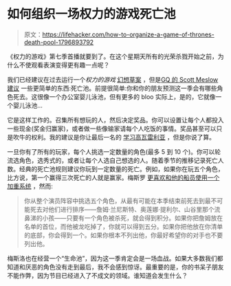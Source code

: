 # 如何组织一场权力的游戏死亡池

> 原文：<https://lifehacker.com/how-to-organize-a-game-of-thrones-death-pool-1796893792>

《权力的游戏》第七季首播就要到了。在这个星期天所有的光荣杀戮开始之前，为什么不使观看表演变得更有趣一点呢？



我们已经建议在过去运行一个*权力的游戏* [幻想草案](https://lifehacker.com/how-to-host-a-game-of-thrones-fantasy-league-draft-1772576573) ，但是[GQ 的 Scott Meslow 建议](http://www.gq.com/story/game-of-thrones-death-pool) 一些更简单的东西:死亡池。前提很简单:你和你的朋友预测这一季会有哪些角色死去。这很像一个办公室婴儿泳池，但有更多的 bloo 实际上，是的，它就像一个婴儿泳池...

它是这样工作的。召集所有想玩的人，然后决定奖品。你可以设置让每个人都投入一些现金(奖金归赢家)，或者做一些像输家请每个人吃饭的事情。奖品甚至可以只是吹牛的权利。我的建议是你让最后一名的 [学习高瓦雷利亚](https://www.duolingo.com/course/hv/en/Learn-High-Valyrian-Online) ，但是你说了算。

一旦你有了所有的玩家，每个人挑选一定数量的角色(最多 5 到 10 个)。你可以轮流选角色，选秀式的，或者让每个人选自己想选的人。随着季节的推移记录死亡人数。经典的死亡池规则建议你玩到一定数量的死亡。例如，如果你在玩五个角色，比方说，第一个赢得三次死亡的人就是赢家。梅斯罗 [更喜欢和他的船员使用一个加重系统](http://www.gq.com/story/game-of-thrones-death-pool) ，然而:

> 你从整个演员阵容中挑选五个角色，从最有可能在本季结束前死去到最不可能死去对他们进行排序——詹姆·兰尼斯特、奥莲娜·提利尔、山谷里那个流鼻涕的小孩——只要有一个角色被杀死，就会得到积分。如果你把詹姆放在名单的首位，而他被龙吃掉了，你就可以得到五分。如果你把他放在你清单的底部，你会得到一个。如果你根本不列出他，你最好希望你的对手也不要列出他。

梅斯洛也在经营一个“生命池”，因为这一季肯定会是一场血战。如果大多数我们都知道和厌恶的角色没有走到最后，我不会感到惊讶。最重要的是，你的书呆子朋友不能作弊，因为节目已经进入了不成文的领域。谁知道会发生什么？